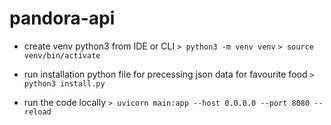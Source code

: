 # pandora-api

- create venv python3 from IDE or CLI
    `> python3 -m venv venv`
    `> source venv/bin/activate`

- run installation python file for precessing json data for favourite food
    `> python3 install.py`

- run the code locally
    `> uvicorn main:app --host 0.0.0.0 --port 8080 --reload`
